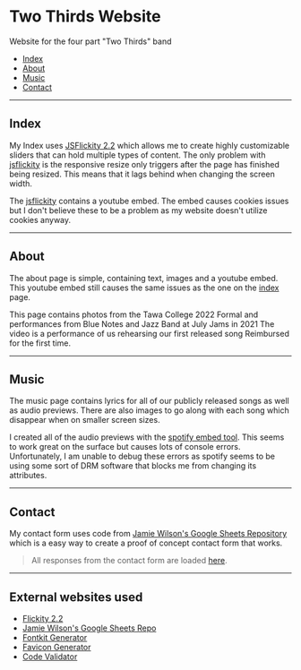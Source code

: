 # Two Thirds Website
Website for the four part "Two Thirds" band 

- [Index](#index)
- [About](#about)
- [Music](#music)
- [Contact](#contact)

___

## Index

My Index uses [JSFlickity 2.2](https://flickity.metafizzy.co/) which allows me to create highly customizable sliders that can hold multiple types of content. The only problem with [jsflickity](https://flickity.metafizzy.co/) is the responsive resize only triggers after the page has finished being resized. This means that it lags behind when changing the screen width.

The [jsflickity](https://flickity.metafizzy.co/) contains a youtube embed. The embed causes cookies issues but I don't believe these to be a problem as my website doesn't utilize cookies anyway.

___

## About

The about page is simple, containing text, images and a youtube embed. This youtube embed still causes the same issues as the one on the [index](#index) page.

This page contains photos from the Tawa College 2022 Formal and performances from Blue Notes and Jazz Band at July Jams in 2021 The video is a performance of us rehearsing our first released song Reimbursed for the first time.
___

## Music

The music page contains lyrics for all of our publicly released songs as well as audio previews. There are also images to go along with each song which disappear when on smaller screen sizes.


I created all of the audio previews with the [spotify embed tool](https://developer.spotify.com/documentation/embeds/). This seems to work great on the surface but causes lots of console errors. Unfortunately, I am unable to debug these errors as spotify seems to be using some sort of DRM software that blocks me from changing its attributes. 

___

## Contact

My contact form uses code from [Jamie Wilson's Google Sheets Repository](https://github.com/jamiewilson/form-to-google-sheets) which is a easy way to create a proof of concept contact form that works.

 >All responses from the contact form are loaded [here](https://docs.google.com/spreadsheets/d/1nKa0vq54qbAcqfeC0sPl9BofzA9-mXZq4fKW0ELmHGY/edit?usp=sharing).

___

## External websites used
- [Flickity 2.2](https://flickity.metafizzy.co/)
- [Jamie Wilson's Google Sheets Repo](https://github.com/jamiewilson/form-to-google-sheets)
- [Fontkit Generator](https://transfonter.org/)
- [Favicon Generator](https://realfavicongenerator.net/)
- [Code Validator](https://validator.w3.org/)
